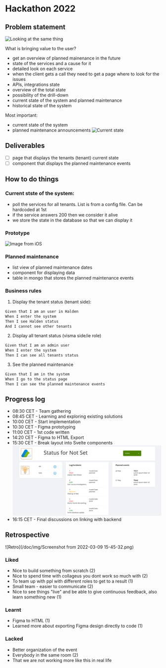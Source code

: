 # Hackathon 2022

## Problem statement

![Looking at the same thing](https://www.sloww.co/wp-content/uploads/2020/08/The-Blind-Men-and-the-Elephant.png)

What is bringing value to the user?
- get an overview of planned mainenance in the future
- state of the services and a cause for it
- detailed look on each service
- when the client gets a call they need to get a page where to look for the issues
- APIs, integrations state
- overview of the total state
- possibility of the drill-down
- current state of the system and planned maintenance
- historical state of the system

Most important:
- current state of the system
- planned maintenance announcements
![Current state](https://wac-cdn.atlassian.com/dam/jcr:fb5dbd0c-a8a8-4f70-b68b-87504511ca6c/dropbox-nodropshadow.png?cdnVersion=245)

## Deliverables
- [ ] page that displays the tenants (tenant) current state
- [ ] component that displays the planned maintenance events

## How to do things

### Current stste of the system: 
-  poll the services for all tenants. List is from a config file. Can be hardcoded at 1st
-  if the service answers 200 then we consider it alive
-  we store the state in the database so that we can display it

### Prototype
![Image from iOS](https://user-images.githubusercontent.com/72201489/157202714-b3ca8627-b4f1-4b81-a24b-ccfc1fcbfd13.jpg)

### Planned maintenance
- list view of planned maintenance dates
- component for displaying data
- table in mongo that stores the planned maintenance events

### Business rules
1. Display the tenant status (tenant side):
```
Given that I am an user in Halden
When I enter the system 
Then I see Halden status
And I cannot see other tenants
```

2. Display all tenant status (visma side/ie role)
```
Given that I am an admin user
When I enter the system
Then I can see all tenants status
```

3. See the planned maintenance
```
Given that I am in the system
When I go to the status page
Then I can see the planned maintenance events
```

## Progress log
- 08:30 CET - Team gathering
- 08:45 CET - Learning and exploring existing solutions
- 10:00 CET - Start implementation
- 10:30 CET - Figma prototyping
- 11:00 CET - 1st code written
- 14:20 CET - Figma to HTML Export
- 15:30 CET - Break layout into Svelte components
![Real deal](/doc/img/img_01.png)
- 16:15 CET - Final discussions on linking with backend


## Retrospective

![Retro](/doc/img/Screenshot from 2022-03-09 15-45-32.png)


### Liked
* Nice to build something from scratch (2)
* Nice to spend time with collageus you dont work so much with (2)
* To team up with ppl with different roles to get to a result (1)
* Small team - easier to communicate (2)
* Nice to see things "live" and be able to give continuous feedback, also learn something new (1)

### Learnt
* Figma to HTML (1)
* Learned more about exporting Figma design directly to code (1)

### Lacked
* Better organization of the event
* Everybody in the same room (2)
* That we are not working more like this in real life

